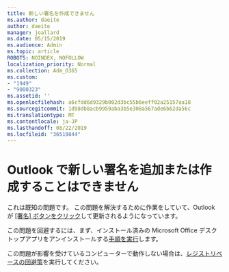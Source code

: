 ```yaml
---
title: 新しい署名を作成できません
ms.author: daeite
author: daeite
manager: joallard
ms.date: 05/15/2019
ms.audience: Admin
ms.topic: article
ROBOTS: NOINDEX, NOFOLLOW
localization_priority: Normal
ms.collection: Adm_O365
ms.custom:
- "1949"
- "9000323"
ms.assetid: ''
ms.openlocfilehash: a6cfdd6d9329b002d3bc55b6eeff02a25157aa18
ms.sourcegitcommit: 1d98db8acb9959aba3b5e308a567ade6b62da56c
ms.translationtype: MT
ms.contentlocale: ja-JP
ms.lasthandoff: 08/22/2019
ms.locfileid: "36519844"
---
```

# <a name="cannot-add-or-create-a-new-signature-in-outlook"></a>Outlook で新しい署名を追加または作成することはできません

これは既知の問題です。 この問題を解決するために作業をしていて、Outlook が [[署名] ボタンをクリック](https://support.office.com/article/c70b36c2-66ca-401c-ab45-f29a46495d02)して更新されるようになっています。

この問題を回避するには、まず、インストール済みの Microsoft Office デスクトップアプリをアンインストールする[手順を実行](https://support.office.com/article/c70b36c2-66ca-401c-ab45-f29a46495d02)します。 

この問題が影響を受けているコンピューターで動作しない場合は、[レジストリベースの回避策](https://support.office.com/article/c70b36c2-66ca-401c-ab45-f29a46495d02)を実行してください。